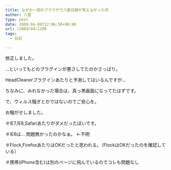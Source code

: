 ```yaml
---
title: なぜか一部のブラウザで八雲日録が見えなかった件
author: 八雲
type: post
date: 2009-04-09T12:06:50+00:00
url: /2009/04/1290
tags:
  - 日記

---
```

修正しました。
  
…といってもどのプラグインが悪さしてたのかさっぱり。
  
HeadCleanerプラグインあたりと予測してはいるんですが…

ちなみに、みれなかった場合は、真っ黒画面になってたはずです。
  
で、ウィルス騒ぎとかではないのでご安心を。

お騒がせしました。

＃IE7,IE8,Safariあたりがダメだったぽいです。
  
＃IE6は… 問題無かったのかなぁ。 ←不明
  
＃Flock,FirefoxあたりはOKだったと思われる。（FlockはOKだったのを確認している）
  
＃携帯(iPhone含む)は別のページに飛んでいるのでコレも問題なし
